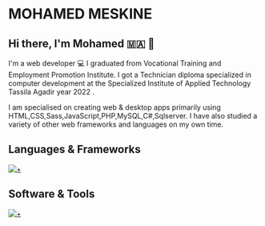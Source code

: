 # MOHAMED MESKINE
## Hi there, I'm Mohamed  :morocco: :wave:
I'm a web developer 💻
I graduated from Vocational Training and Employment Promotion Institute.
I got a  Technician diploma specialized in computer development at 
the Specialized Institute of Applied Technology Tassila Agadir year 2022 .

I am specialised on creating  web & desktop apps primarily using HTML,CSS,Sass,JavaScript,PHP,MySQL,C#,Sqlserver.
I have also studied a variety of other web frameworks and languages on my own time.

## Languages & Frameworks
[![+](https://skills.thijs.gg/icons?i=js,html,css,sass,php,laravel,vuejs,tailwind,jquery,csharp)](https://skills.thijs.gg)

## Software & Tools
[![+](https://skills.thijs.gg/icons?i=vscode,git,github)](https://skills.thijs.gg)

